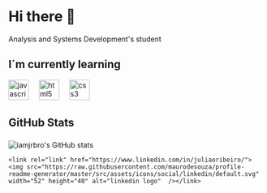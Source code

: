 <h1 align="left">Hi there 👋</h1>

<p>Analysis and Systems Development's student</p>

<h2 align="left">I´m currently learning</h2>

<div align="left">
    <img src="https://cdn.jsdelivr.net/gh/devicons/devicon/icons/javascript/javascript-original.svg" height="40" alt="javascript logo"  />
    <img width="12" />
    <img src="https://cdn.jsdelivr.net/gh/devicons/devicon/icons/html5/html5-original.svg" height="40" alt="html5 logo"  />
    <img width="12" />
    <img src="https://cdn.jsdelivr.net/gh/devicons/devicon/icons/css3/css3-original.svg" height="40" alt="css3 logo"  />
    <img width="12" />
  </div>

  <h2 align="left">GitHub Stats</h2> 

  ###
  
![iamjrbro's GitHub stats](https://github-readme-stats.vercel.app/api?username=iamjrbro&show_icons=true&theme=tokyonight)
                            

  <div align="left">

    <link rel="link" href="https://www.linkedin.com/in/juliaoribeiro/"><img src="https://raw.githubusercontent.com/maurodesouza/profile-readme-generator/master/src/assets/icons/social/linkedin/default.svg" width="52" height="40" alt="linkedin logo"  /></link>

  </div>  
